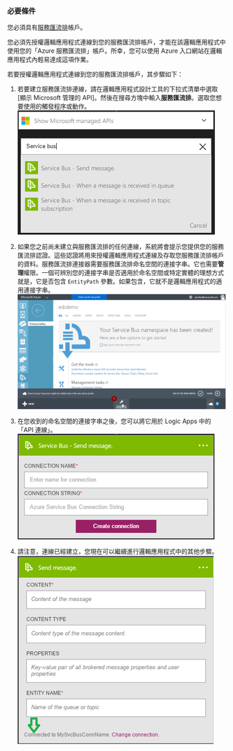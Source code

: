 ### 必要條件

您必須具有[服務匯流排](https://azure.microsoft.com/services/service-bus/)帳戶。

您必須先授權邏輯應用程式連線到您的服務匯流排帳戶，才能在該邏輯應用程式中使用您的「Azure 服務匯流排」帳戶。所幸，您可以使用 Azure 入口網站在邏輯應用程式內輕易達成這項作業。

若要授權邏輯應用程式連線到您的服務匯流排帳戶，其步驟如下：

1. 若要建立服務匯流排連線，請在邏輯應用程式設計工具的下拉式清單中選取 [顯示 Microsoft 管理的 API]。然後在搜尋方塊中輸入**服務匯流排**。選取您想要使用的觸發程序或動作。
![服務匯流排連線圖像 1](./media/connectors-create-api-servicebus/servicebus-1.png)

2. 如果您之前尚未建立與服務匯流排的任何連線，系統將會提示您提供您的服務匯流排認證。這些認證將用來授權邏輯應用程式連線及存取您服務匯流排帳戶的資料。服務匯流排連接器需要服務匯流排命名空間的連接字串。它也需要**管理**權限。一個可辨別您的連接字串是否適用於命名空間或特定實體的理想方式就是，它是否包含 `EntityPath` 參數。如果包含，它就不是邏輯應用程式的適用連接字串。
![服務匯流排連接字串](./media/connectors-create-api-servicebus/connectionstring.png)

1. 在您收到的命名空間的連接字串之後，您可以將它用於 Logic Apps 中的「API 連線」。
![服務匯流排連線圖像 2](./media/connectors-create-api-servicebus/servicebus-2.png)

3. 請注意，連線已經建立，您現在可以繼續進行邏輯應用程式中的其他步驟。
![服務匯流排連線圖像 3](./media/connectors-create-api-servicebus/servicebus-3.png)

<!---HONumber=AcomDC_0810_2016---->